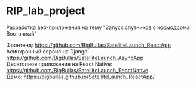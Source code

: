 # RIP_lab_project
Разработка веб-приложения на тему "Запуск спутников с космодрома Восточный"

Фронтенд: https://github.com/BigBullas/SatelliteLaunch_ReactApp  
Асинхронный сервис на Django: https://github.com/BigBullas/SatelliteLaunch_AsyncApp  
Десктопное приложение на React Native: https://github.com/BigBullas/SatelliteLaunch_ReactNative  
Демо: https://bigbullas.github.io/SatelliteLaunch_ReactApp/
